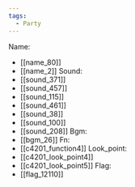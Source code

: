 ```yaml
---
tags:
  - Party
---
```

Name:
- [[name_80]]
- [[name_2]]
Sound:
- [[sound_371]]
- [[sound_457]]
- [[sound_115]]
- [[sound_461]]
- [[sound_38]]
- [[sound_100]]
- [[sound_208]]
Bgm:
- [[bgm_26]]
Fn:
- [[c4201_function4]]
Look_point:
- [[c4201_look_point4]]
- [[c4201_look_point5]]
Flag:
- [[flag_12110]]
